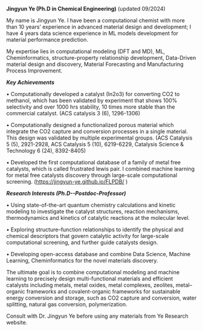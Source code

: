 **Jingyun Ye (Ph.D in Chemical Engineering)**
(updated 09/2024)

My name is Jingyun Ye. I have been a computational chemist with more than 10 years’ experience in advanced material design and development; I have 4 years data science experience in ML models development for material performance prediction. 

My expertise lies in computational modeling (DFT and MD), ML, Cheminformatics, structure-property relationship development, Data-Driven material design and discovery, Material Forecasting and Manufacturing Process Improvement. 

***Key Achievements***

•	Computationally developed a catalyst (In2o3) for converting CO2 to methanol, which has been validated by experiment that shows 100% selectivity and over 1000 hrs stability, 10 times more stable than the commercial catalyst. (ACS catalysis 3 (6), 1296-1306)

• Computationally designed a functionalized porous material which integrate the CO2 capture and conversion processes in a single material. This design was validated by multiple experimental groups. (ACS Catalysis 5 (5), 2921-2928, ACS Catalysis 5 (10), 6219-6229, Catalysis Science & Technology 6 (24), 8392-8405)

• Developed the first computational database of a family of metal free catalysts, which is called frustrated lewis pair. I combined machine learning for metal free catalysts discovery through large-scale computational screening. (https://jingyun-ye.github.io/FLPDB/ )

 ***Research Interests (Ph.D--Postdoc-Professor)***
 
•	Using state-of-the-art quantum chemistry calculations and kinetic modeling to investigate the catalyst structures, reaction mechanisms, thermodynamics and kinetics of catalytic reactions at the molecular level.

•	Exploring structure–function relationships to identify the physical and chemical descriptors that govern catalytic activity for large-scale computational screening, and further guide catalysts design. 

•	Developing open-access database and combine Data Science, Machine Learning, Cheminformatics for the novel materials discovery.

The ultimate goal is to combine computational modeling and machine learning to precisely design multi-functional materials and efficient catalysts including metals, metal oxides, metal complexes, zeolites, metal–organic frameworks and covalent-organic frameworks for sustainable energy conversion and storage, such as CO2 capture and conversion, water splitting, natural gas conversion, polymerization.


Consult with Dr. Jingyun Ye before using any materials from Ye Research website.  
